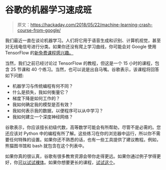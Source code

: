# 谷歌的机器学习速成班

> 原文：<https://hackaday.com/2018/05/22/machine-learning-crash-course-from-google/>

我们最近一直在谈论机器学习。人们将它用于语音生成和识别、计算机视觉，甚至对无线电信号进行分类。如果你还没有爬上学习曲线，你可能会对 Google 使用 TensorFlow 的[新免费课程感兴趣。](https://developers.google.com/machine-learning/crash-course/)

当然，我们之前已经讨论过 TensorFlow 的教程，但这是一个 15 小时的课程，包含 25 节课和 40 个练习。当然，也可以说是出自马嘴。谷歌表示，该课程将回答如下问题:

*   机器学习与传统编程有何不同？
*   什么是损失，我如何衡量它？
*   梯度下降是如何工作的？
*   我如何确定我的模型是否有效？
*   我如何表示我的数据，以便程序可以从中学习？
*   我如何建立一个深度神经网络？

谷歌表示，你应该擅长初级代数，高等数学可能会有所帮助，尽管不是必需的。您还应该对 Python 中的编程有所了解。这些练习在你的浏览器中运行，所以你不需要任何特殊的设置。如果你还不熟悉的话，也有一些工具提供了建议教程。例如，熊猫图书馆和 bash 就包含在这个列表中。

如果你真的很认真，谷歌有很多教育资源会带你走得更远。如果你通过例子学得更好，你[可以试试裸体](https://hackaday.com/2017/03/14/google-machine-learning-made-simpler/)。如果你想要更长的课程，[试试这个](https://hackaday.com/2016/12/21/practical-deep-learning/)。